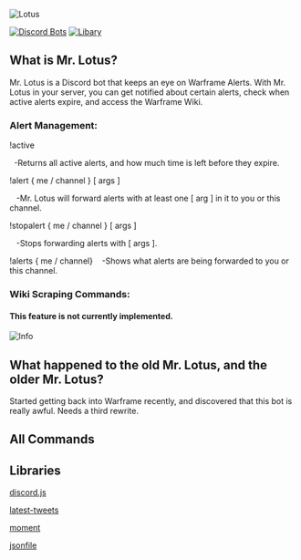 ![Lotus](https://i.imgur.com/WagTow6.png)

[![Discord Bots](https://discordbots.org/api/widget/status/353333480979169283.svg?noavatar=true)](https://discordbots.org/bot/353333480979169283)
[![Libary](https://img.shields.io/badge/library-discord.js-blue.svg)](https://discord.js.org/)


## What is Mr. Lotus?
Mr. Lotus is a Discord bot that keeps an eye on Warframe Alerts.
With Mr. Lotus in your server, you can get notified about certain alerts, check when active alerts expire, and access the Warframe Wiki.

### Alert Management: 

!active

&nbsp;&nbsp;-Returns all active alerts, and how much time is left before they expire.
  
  
!alert { me / channel } [ args ]

&nbsp;&nbsp;&nbsp;-Mr. Lotus will forward alerts with at least one [ arg ] in it to you or this channel.
    
!stopalert { me / channel } [ args ]

&nbsp;&nbsp;&nbsp;-Stops forwarding alerts with [ args ].



!alerts { me / channel}
&nbsp;&nbsp;&nbsp;-Shows what alerts are being forwarded to you or this channel.



  
### Wiki Scraping Commands:
#### This feature is not currently implemented.

![Info](https://i.imgur.com/8W9H6hh.png)
  
## What happened to the old Mr. Lotus, and the older Mr. Lotus?

Started getting back into Warframe recently, and discovered that this bot is really awful. Needs a third rewrite.

## All Commands





## Libraries


[discord.js](https://github.com/hydrabolt/discord.js)

[latest-tweets](https://github.com/noffle/latest-tweets)

[moment](https://momentjs.com/)

[jsonfile](https://github.com/jprichardson/node-jsonfile)
